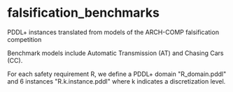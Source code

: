 # falsification_benchmarks
PDDL+ instances translated from models of the ARCH-COMP falsification competition

Benchmark models include Automatic Transmission (AT) and Chasing Cars (CC).

For each safety requirement R, we define a PDDL+ domain "R_domain.pddl" and 6 instances "R.k.instance.pddl" where k indicates a discretization level.

